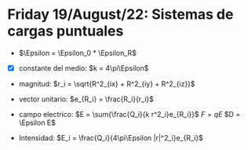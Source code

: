 # Friday 19/August/22: Sistemas de cargas puntuales

- $\Epsilon = \Epsilon_0 * \Epsilon_R$
- [x] constante del medio: $k = 4\pi\Epsilon$
- magnitud: $r_i = \sqrt{R^2_{ix} + R^2_{iy} + R^2_{iz}}$
- vector unitario: $e_{R_i} = \frac{R_i}{r_i}$
- campo electrico: $E = \sum{\frac{Q_i}{k r^2_i}e_{R_i}}$
$F = qE$
$D = \Epsilon E$

- Intensidad: $E_i = \frac{Q_i}{4\pi\Epsilon |r|^2_i}e_{R_i}$

